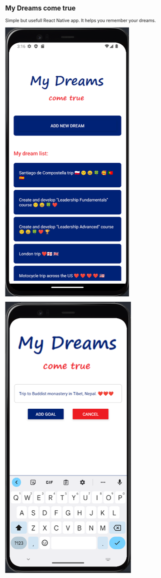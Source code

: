 ## My Dreams come true

Simple but usefull React Native app. It helps you remember your dreams.


![Screenshot](./phone1.png)


![Screenshot](./phone2.png)